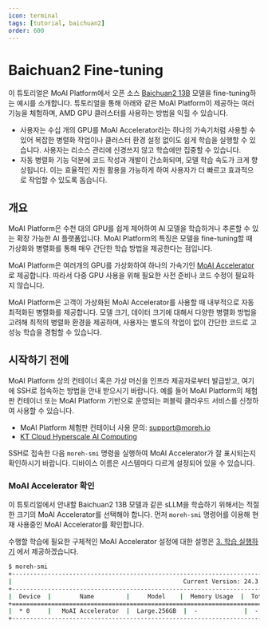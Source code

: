```yaml
---
icon: terminal
tags: [tutorial, baichuan2]
order: 600
---
```


# Baichuan2 Fine-tuning

이 튜토리얼은 MoAI Platform에서 오픈 소스 [Baichuan2 13B](https://huggingface.co/baichuan-inc/Baichuan2-13B-Base) 모델을 fine-tuning하는 예시를 소개합니다. 튜토리얼을 통해 아래와 같은 MoAI Platform이 제공하는 여러 기능을 체험하며, AMD GPU 클러스터를 사용하는 방법을 익힐 수 있습니다.

- 사용자는 수십 개의 GPU를 MoAI Accelerator라는 하나의 가속기처럼 사용할 수 있어 복잡한 병렬화 작업이나 클러스터 환경 설정 없이도 쉽게 학습을 실행할 수 있습니다. 사용자는 리소스 관리에 신경쓰지 않고 학습에만 집중할 수 있습니다.
- 자동 병렬화 기능 덕분에 코드 작성과 개발이 간소화되며, 모델 학습 속도가 크게 향상됩니다. 이는 효율적인 자원 활용을 가능하게 하여 사용자가 더 빠르고 효과적으로 작업할 수 있도록 돕습니다.


## 개요

MoAI Platform은 수천 대의 GPU를 쉽게 제어하여 AI 모델을 학습하거나 추론할 수 있는 확장 가능한 AI 플랫폼입니다. MoAI Platform의 특징은 모델을 fine-tuning할 때 가상화와 병렬화를 통해 매우 간단한 학습 방법을 제공한다는 점입니다.

MoAI Platform은 여러개의 GPU를 가상화하여 하나의 가속기인 [MoAI Accelerator](https://docs.moreh.io/ko/moai_features/virtualization/#gpu-%EA%B0%80%EC%83%81%ED%99%94-moai-accelerator)로 제공합니다. 따라서 다중 GPU 사용을 위해 필요한 사전 준비나 코드 수정이 필요하지 않습니다.

MoAI Platform은 고객이 가상화된 MoAI Accelerator를 사용할 때 내부적으로 자동 최적화된 병렬화를 제공합니다. 모델 크기, 데이터 크기에 대해서 다양한 병렬화 방법을 고려해 최적의 병렬화 환경을 제공하며, 사용자는 별도의 작업이 없이 간단한 코드로 고성능 학습을 경험할 수 있습니다.

## 시작하기 전에

MoAI Platform 상의 컨테이너 혹은 가상 머신을 인프라 제공자로부터 발급받고, 여기에 SSH로 접속하는 방법을 안내 받으시기 바랍니다. 예를 들어 MoAI Platform의 체험판 컨테이너 또는 MoAI Platform 기반으로 운영되는 퍼블릭 클라우드 서비스를 신청하여 사용할 수 있습니다.

- MoAI Platform 체험판 컨테이너 사용 문의: [support@moreh.io](mailto:support@moreh.io)
- [KT Cloud Hyperscale AI Computing](https://cloud.kt.com/solution/hyperscaleAiComputing/)

SSH로 접속한 다음 `moreh-smi` 명령을 실행하여 MoAI Accelerator가 잘 표시되는지 확인하시기 바랍니다. 디바이스 이름은 시스템마다 다르게 설정되어 있을 수 있습니다.

### MoAI Accelerator 확인

이 튜토리얼에서 안내할 Baichuan2 13B 모델과 같은 sLLM을 학습하기 위해서는 적절한 크기의 MoAI Accelerator를 선택해야 합니다. 먼저 `moreh-smi` 명령어를 이용해 현재 사용중인 MoAI Accelerator를 확인합니다. 

수행할 학습에 필요한 구체적인 MoAI Accelerator 설정에 대한 설명은 [3. 학습 실행하기](3_학습_실행하기.md) 에서 제공하겠습니다.  



```bash
$ moreh-smi
+-------------------------------------------------------------------------------------------------+
|                                                Current Version: 24.3.0  Latest Version: 24.5.0  |
+-------------------------------------------------------------------------------------------------+
|  Device  |        Name         |     Model    |  Memory Usage  |  Total Memory  |  Utilization  |
+=================================================================================================+
|  * 0     |   MoAI Accelerator  |  Large.256GB  |  -             |  -             |  -            |
+-------------------------------------------------------------------------------------------------+
```

